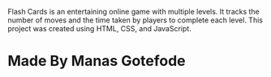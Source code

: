 <p>Flash Cards is an entertaining online game with multiple levels. It tracks the number of moves and the time taken by players to complete each level. This project was created using HTML, CSS, and JavaScript.</p>

<h1> Made By Manas Gotefode </h1>

